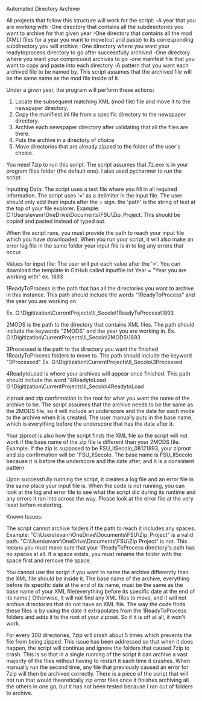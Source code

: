 Automated Directory Archiver

All projects that follow this structure will work for the script:
       -A year that you are working with
       -One directory that contains all the subdirectories you want to archive for that given year
       -One directory that contains all the mod (XML) files for a year you want to move(cut and paste) to its corresponding subdirectory
        you will archive 
       -One directory where you want your readytoprocess directory to go after successfully archived 
       -One directory where you want your compressed archives to go 
       -one manifest file that you want to copy and paste into each directory
       -A pattern that you want each archived file to be named by. This script assumes that the archived file will
        be the same name as the mod file inside of it.


Under a given year, the program will perform these actions:
1. Locate the subsequent matching XML (mod file) file and move it to the newspaper directory.
2. Copy the manifiest.ini file from a specific directory to the newspaper directory.
3. Archive each newspaper directory after validating that all the files are there.
4. Puts the archive in a directory of choice
5. Move directories that are already zipped to the folder of the user's choice.

You need 7zip to run this script. The script assumes that 7z.exe is in your program files folder (the default one). I also used pycharmer to run the script

Inputting Data:
The script uses a text file where you fill in all required information. 
The script uses '=' as a delimiter in the input file. The user should only add their inputs after the = sign.
the 'path' is the string of text at the top of your file explorer. Example: C:\Users\evanr\OneDrive\Documents\FSU\Zip_Project. This should be copied and pasted instead of typed out.

When the script runs, you must provide the path to reach your input file which you have downloaded. When you run your script, it will also make an error log file in the same folder your input file is in to log any errors that occur.

Values for input file:
The user will put each value after the '='. You can download the template in GitHub called inputfile.txt
Year = "Year you are working with"
ex. 1893

1ReadyToProcess is the path that has all the directories you want to archive in this instance. This path should include the words "1ReadyToProcess" and the year you are working on

Ex. G:\Digitization\CurrentProjects\Il_Secolo\1ReadyToProcess\1893

2MODS is the path to the directory that contains XML files. The path should include the keywords "2MODS" and the year you are working in.
Ex. G:\Digitization\CurrentProjects\Il_Secolo\2MODS\1893

3Processed is the path to the directory you want the finished 1ReadyToProcess folders to move to. The path should include the keyword "3Processed"
Ex. G:\Digitization\CurrentProjects\Il_Secolo\3Processed

4ReadytoLoad is where your archives will appear once finished. This path should include the word "4ReadytoLoad
G:\Digitization\CurrentProjects\Il_Secolo\4ReadytoLoad

ziproot and zip confirmation is the root for what you want the name of the archive to be. The script assumes that the archive needs to be the same as the 2MODS file, so it will include an underscore and the date for each mode to the archive when it is created. The user manually puts in the base name, which is everything before the underscore that has the date after it. 

Your ziproot is also how the script finds the XML file so the script will not work if the base name of the zip file is different than your 2MODS file.
Example. If the zip is supposed to be FSU_IlSecolo_08121893, your ziproot and zip confirmation will be "FSU_IlSecolo. The base name is FSU_IlSecolo because it is before the underscore and the date after, and it is a consistent pattern.

Upon successfully running the script, it creates a log file and an error file in the same place your input file is. When the code is not running, you can look at the log and error file to see what the script did during its runtime and any errors it ran into across the way.  Please look at the error file at the very least before restarting. 


Known Issues:

The script cannot archive folders if the path to reach it includes any spaces. Example: "C:\Users\evanr\OneDrive\Documents\FSU\Zip_Project" is a valid path.
"C:\Users\evanr\OneDrive\Documents\FSU\Zip Project" is not. This means you must make sure that your 1ReadyToProcess directory's path has no spaces at all.
If a space exists, you must rename the folder with the space first and remove the space.

You cannot use the script if you want to name the archive differently than the XML file should be inside it. The base name of the archive, everything before its specific date at the end of its name, must be the same as the base name of your XML file(everything before its specific date at the end of its name.) Otherwise, it will not find any XML files to move, and it will not archive directories that do not have an XML file. The way the code finds these files is by using the date it extrapolates from the 1ReadyToProcess folders and adds it to the root of your ziproot. So if it is off at all, it won't work.


For every 300 directories, 7zip will crash about 5 times which prevents the file from being zipped. This issue has been addressed so that when it does happen, the script will continue and ignore the folders that caused 7zip to crash. This is so that in a single running of the script it can archive a vast majority of the files without having to restart it each time it crashes. When manually run the second time, any file that previously caused an error for 7zip will then be archived correctly. There is a piece of the script that will not run that would theoretically zip error files once it finishes archiving all the others in one go, but it has not been tested because I ran out of folders to archive. 
